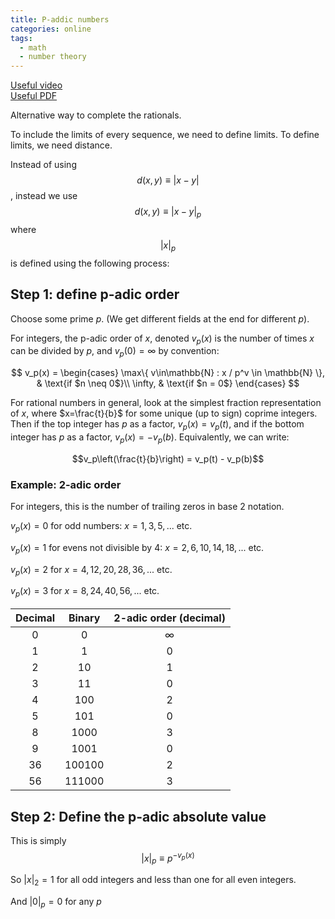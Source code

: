 ```yaml
---
title: P-addic numbers
categories: online
tags:
  - math
  - number theory
---
```


[Useful video](https://www.youtube.com/watch?v=_9POg4HSgfI)  
[Useful PDF](http://www.madore.org/~david/math/padics.pdf)


Alternative way to complete the rationals.

To include the limits of every sequence, we need to define limits. To define limits, we need distance.

Instead of using 
$$d(x,y) \equiv |x-y|$$
, instead we use 
$$d(x,y) \equiv |x-y|_p$$
where 
$$|x|_p$$
is defined using the following process:

## Step 1: define p-adic order

Choose some prime $p$. (We get different fields at the end for different $p$).

For integers, the p-adic order of $x$, denoted $v_p(x)$ is the number of times $x$ can be divided by $p$, and $v_p(0)=\infty$ by convention: 

$$
v_p(x) = \begin{cases}
			\max\{ v\in\mathbb{N} : x / p^v \in \mathbb{N} \}, & \text{if $n \neq 0$}\\
            \infty, & \text{if $n = 0$}
		 \end{cases}
$$

For rational numbers in general, look at the simplest fraction representation of $x$, where $x=\frac{t}{b}$ for some unique (up to sign) coprime integers.
Then if the top integer has $p$ as a factor, $v_p(x)=v_p(t)$, and if the bottom integer has $p$ as a factor, $v_p(x)= - v_p(b)$. Equivalently, we can write:

$$v_p\left(\frac{t}{b}\right) = v_p(t) - v_p(b)$$

### Example: 2-adic order

For integers, this is the number of trailing zeros in base 2 notation.

$v_p(x) = 0$ for odd numbers: $x=1,3,5,...$ etc.

$v_p(x) = 1$ for evens not divisible by 4: $x=2,6,10,14,18,...$ etc.

$v_p(x) = 2$ for $x=4,12,20,28,36,...$ etc.

$v_p(x) = 3$ for $x=8,24,40,56,...$ etc.

|Decimal|Binary|2-adic order (decimal)|
|:-:|:-:|:-:|
|0|0|$\infty$|
|1|1|0|
|2|10|1|
|3|11|0|
|4|100|2|
|5|101|0|
|8|1000|3|
|9|1001|0|
|36 |100100|2|
|56|111000|3|



<!--
And this kindof works for fractions where the denominator is $2^n$

### Example: 10-adic order

10 isn't a prime, but whatever. For integers, 10-adic order is simply the number of trailing zeros:

$v_p(x) = 1$ for $x=10,20,30,40,...,110,120,...3289730, -10,-20,$ etc.

$v_p(x) = 2$ for $x=100,200,300,400,...,1100,1200,...9041300, -100,$ etc.

$v_p(x) = 3$ for $x=1000,2000,3000,4000,...9000,11000,12000,...8675309000,$ etc.

$v_p(1,000,000)=6$. 

$v_p(x) = 0$ for $x=1,2,3,4,...9,11,12,13,...19,21,...36546841, -37,$ etc.

And this kindof extends to rationals which have a denominator of $10^n$

$v_p(x) = -1$ for $x = 0.1, 0.2, 0.3, 159.7, 2457.1,$ etc. Doesn't always work. $0.15$, for example.-->


## Step 2: Define the p-adic absolute value

This is simply 
$$|x|_p \equiv p^{-v_p(x)}$$ 

So $|x|_2=1$ for all odd integers and less than one for all even integers.

And $|0|_p=0$ for any $p$










